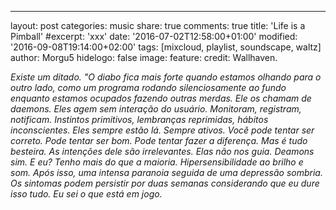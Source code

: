 ---
layout: post
categories: music
share: true
comments: true
title: 'Life is a Pimball'
#excerpt: 'xxx'
date: '2016-07-02T12:58:00+01:00'
modified: '2016-09-08T19:14:00+02:00'
tags: [mixcloud, playlist, soundscape, waltz]
author: Morgu5
hidelogo: false
image:
  feature: 
  credit: Wallhaven. 
  
<span class="dcap"></span><i>Existe um ditado.</i>
<i>"O diabo fica mais forte</i>
<i>quando estamos olhando
para o outro lado,</i>
<i>como um programa rodando
silenciosamente ao fundo</i>
<i>enquanto estamos ocupados
fazendo outras merdas.</i>
<i>Ele os chamam de daemons.</i>
<i>Eles agem
sem interação do usuário.</i>
<i>Monitoram, registram,
notificam.</i>
<i>Instintos primitivos,
lembranças reprimidas,</i>
<i>hábitos inconscientes.</i>
<i>Eles sempre estão lá.
Sempre ativos.</i>
<i>Você pode tentar ser correto.
Pode tentar ser bom.</i>
<i>Pode tentar fazer
a diferença.</i>
<i>Mas é tudo besteira.</i>
<i>As intenções dele
são irrelevantes.</i>
<i>Elas não nos guia.</i>
<i>Deamons sim.</i>
<i>E eu?
Tenho mais do que a maioria.</i>
<i>Hipersensibilidade
ao brilho e som.</i>
<i>Após isso,
uma intensa paranoia</i>
<i>seguida
de uma depressão sombria.</i>
<i>Os sintomas podem persistir
por duas semanas</i>
<i>considerando
que eu dure isso tudo.</i>
<i>Eu sei o que está em jogo.</i>
 <div class="text-divider"></div>
<div class="invisible no-print">
</div>



